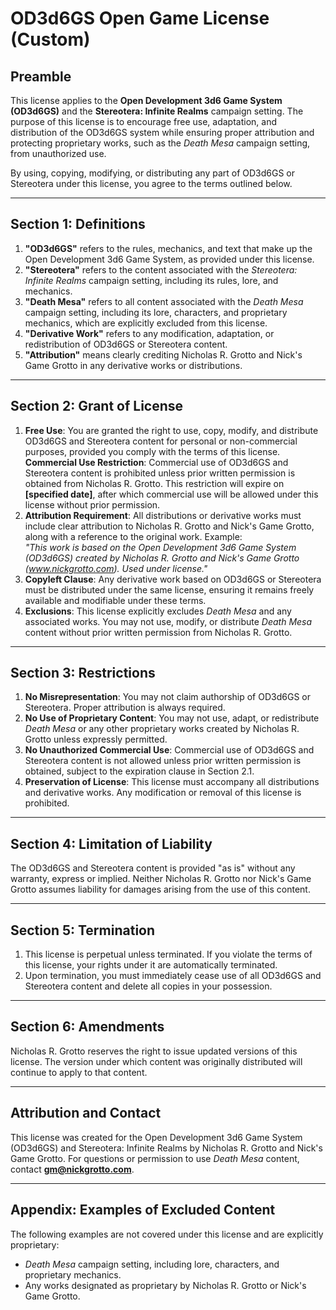 # OD3d6GS Open Game License (Custom)

## Preamble

This license applies to the **Open Development 3d6 Game System (OD3d6GS)** and the **Stereotera: Infinite Realms** campaign setting. The purpose of this license is to encourage free use, adaptation, and distribution of the OD3d6GS system while ensuring proper attribution and protecting proprietary works, such as the *Death Mesa* campaign setting, from unauthorized use.

By using, copying, modifying, or distributing any part of OD3d6GS or Stereotera under this license, you agree to the terms outlined below.

---

## Section 1: Definitions

1. **"OD3d6GS"** refers to the rules, mechanics, and text that make up the Open Development 3d6 Game System, as provided under this license.
2. **"Stereotera"** refers to the content associated with the *Stereotera: Infinite Realms* campaign setting, including its rules, lore, and mechanics.
3. **"Death Mesa"** refers to all content associated with the *Death Mesa* campaign setting, including its lore, characters, and proprietary mechanics, which are explicitly excluded from this license.
4. **"Derivative Work"** refers to any modification, adaptation, or redistribution of OD3d6GS or Stereotera content.
5. **"Attribution"** means clearly crediting Nicholas R. Grotto and Nick's Game Grotto in any derivative works or distributions.

---

## Section 2: Grant of License

1. **Free Use**: You are granted the right to use, copy, modify, and distribute OD3d6GS and Stereotera content for personal or non-commercial purposes, provided you comply with the terms of this license.  
   **Commercial Use Restriction**: Commercial use of OD3d6GS and Stereotera content is prohibited unless prior written permission is obtained from Nicholas R. Grotto. This restriction will expire on **[specified date]**, after which commercial use will be allowed under this license without prior permission.
2. **Attribution Requirement**: All distributions or derivative works must include clear attribution to Nicholas R. Grotto and Nick's Game Grotto, along with a reference to the original work. Example:  
   *"This work is based on the Open Development 3d6 Game System (OD3d6GS) created by Nicholas R. Grotto and Nick's Game Grotto (www.nickgrotto.com). Used under license."*
3. **Copyleft Clause**: Any derivative work based on OD3d6GS or Stereotera must be distributed under the same license, ensuring it remains freely available and modifiable under these terms.
4. **Exclusions**: This license explicitly excludes *Death Mesa* and any associated works. You may not use, modify, or distribute *Death Mesa* content without prior written permission from Nicholas R. Grotto.

---

## Section 3: Restrictions

1. **No Misrepresentation**: You may not claim authorship of OD3d6GS or Stereotera. Proper attribution is always required.
2. **No Use of Proprietary Content**: You may not use, adapt, or redistribute *Death Mesa* or any other proprietary works created by Nicholas R. Grotto unless expressly permitted.
3. **No Unauthorized Commercial Use**: Commercial use of OD3d6GS and Stereotera content is not allowed unless prior written permission is obtained, subject to the expiration clause in Section 2.1.
4. **Preservation of License**: This license must accompany all distributions and derivative works. Any modification or removal of this license is prohibited.

---

## Section 4: Limitation of Liability

The OD3d6GS and Stereotera content is provided "as is" without any warranty, express or implied. Neither Nicholas R. Grotto nor Nick's Game Grotto assumes liability for damages arising from the use of this content.

---

## Section 5: Termination

1. This license is perpetual unless terminated. If you violate the terms of this license, your rights under it are automatically terminated.
2. Upon termination, you must immediately cease use of all OD3d6GS and Stereotera content and delete all copies in your possession.

---

## Section 6: Amendments

Nicholas R. Grotto reserves the right to issue updated versions of this license. The version under which content was originally distributed will continue to apply to that content.

---

## Attribution and Contact

This license was created for the Open Development 3d6 Game System (OD3d6GS) and Stereotera: Infinite Realms by Nicholas R. Grotto and Nick's Game Grotto. For questions or permission to use *Death Mesa* content, contact **gm@nickgrotto.com**.

---

## Appendix: Examples of Excluded Content

The following examples are not covered under this license and are explicitly proprietary:
- *Death Mesa* campaign setting, including lore, characters, and proprietary mechanics.
- Any works designated as proprietary by Nicholas R. Grotto or Nick's Game Grotto.
